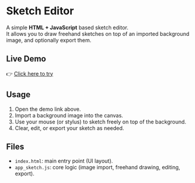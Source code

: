 # Sketch Editor

A simple **HTML + JavaScript** based sketch editor.  
It allows you to draw freehand sketches on top of an imported background image, and optionally export them.

## Live Demo
👉 [Click here to try](https://kaiyishen.github.io/Sketch_Editor/)

## Usage
1. Open the demo link above.
2. Import a background image into the canvas.
3. Use your mouse (or stylus) to sketch freely on top of the background.
4. Clear, edit, or export your sketch as needed.

## Files
- `index.html`: main entry point (UI layout).
- `app_sketch.js`: core logic (image import, freehand drawing, editing, export).
